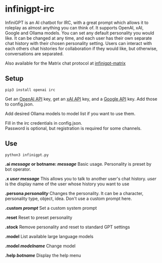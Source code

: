 # infinigpt-irc
InfiniGPT is an AI chatbot for IRC, with a great prompt which allows it to roleplay as almost anything you can think of.  It supports OpenAI, xAI, Google and Ollama models. You can set any default personality you would like.  It can be changed at any time, and each user has their own separate chat history with their chosen personality setting.  Users can interact with each others chat histories for collaboration if they would like, but otherwise, conversations are separated.

Also available for the Matrix chat protocol at [infinigpt-matrix](https://github.com/h1ddenpr0cess20/infinigpt-matrix/)

## Setup

```
pip3 install openai irc 

```
Get an [OpenAI API](https://platform.openai.com/signup) key, get an [xAI API](https://accounts.x.ai/) key,  and a [Google API](https://aistudio.google.com/apikey) key.  Add those to config.json.

Add desired Ollama models to model list if you want to use them.

Fill in the irc credentials in config.json.  
Password is optional, but registration is required for some channels.


## Use
```
python3 infinigpt.py
```
**.ai _message_ or botname: _message_**
    Basic usage.
    Personality is preset by bot operator.
    
**.x _user message_**
    This allows you to talk to another user's chat history.
    _user_ is the display name of the user whose history you want to use
     
**.persona _personality_**
    Changes the personality.  It can be a character, personality type, object, idea.
    Don't use a custom prompt here.

**.custom _prompt_**
    Set a custom system prompt
        
**.reset**
    Reset to preset personality
    
**.stock**
    Remove personality and reset to standard GPT settings

**.model**
    List available large language models

**.model _modelname_**
    Change model

**.help _botname_**
    Display the help menu
